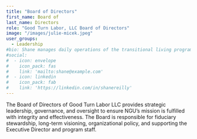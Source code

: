 ```yaml
---
title: "Board of Directors"
first_name: Board of
last_name: Directors
role: "Good Turn Labor, LLC Board of Directors"
image: "/images/julie-micek.jpeg"
user_groups:
  - Leadership
#bio: Shane manages daily operations of the transitional living program, overseeing staff and ensuring quality service delivery and regulatory compliance. He also leads fundraising efforts, cultivates community partnerships, and supports program sustainability.
#social:
#  - icon: envelope
#    icon_pack: fas
#    link: 'mailto:shane@example.com'
#  - icon: linkedin
#    icon_pack: fab
#    link: 'https://linkedin.com/in/shanereilly'
---
```


The Board of Directors of Good Turn Labor LLC
provides strategic leadership, governance, and oversight to ensure NGU’s mission is
fulfilled with integrity and effectiveness. The Board is responsible for fiduciary
stewardship, long-term visioning, organizational policy, and supporting the Executive
Director and program staff.